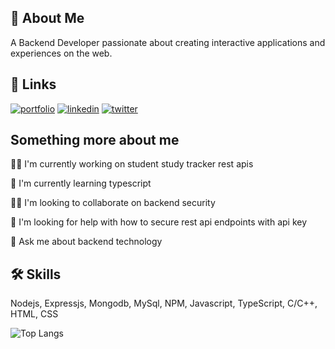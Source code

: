 
## 🚀 About Me
A Backend Developer passionate about creating interactive applications and experiences on the web.


## 🔗 Links
[![portfolio](https://img.shields.io/badge/my_portfolio-000?style=for-the-badge&logo=ko-fi&logoColor=white)](http://meetportfolio.herokuapp.com/)
[![linkedin](https://img.shields.io/badge/linkedin-0A66C2?style=for-the-badge&logo=linkedin&logoColor=white)](https://www.linkedin.com/)
[![twitter](https://img.shields.io/badge/twitter-1DA1F2?style=for-the-badge&logo=twitter&logoColor=white)](https://twitter.com/kumarMeet_)


## Something more about me
👩‍💻 I'm currently working on student study tracker rest apis

🧠 I'm currently learning typescript

👯‍♀️ I'm looking to collaborate on backend security

🤔 I'm looking for help with how to secure rest api endpoints with api key

💬 Ask me about backend technology


## 🛠 Skills
Nodejs, Expressjs, Mongodb, MySql, NPM, Javascript, TypeScript, C/C++, HTML, CSS

![Top Langs](https://github-readme-stats.vercel.app/api/top-langs/?username=PluckyPrecious&layout=compact&title_color=007bff&text_color=e7e7e7&icon_color=007bff&bg_color=171c28)
